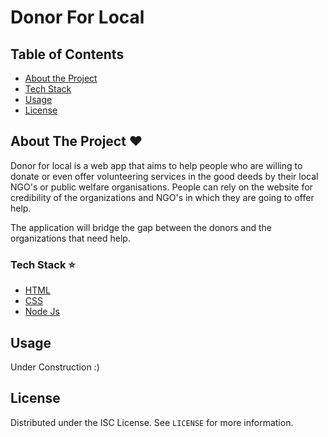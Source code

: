 # Donor For Local

## Table of Contents

* [About the Project](#about-the-project-heart)
* [Tech Stack](#tech-stack-star)
* [Usage](#usage)
* [License](#license)

## About The Project :heart:
Donor for local is a web app that aims to help people who are willing to donate or even offer volunteering services in the good deeds by their local NGO's or public welfare organisations. People can rely on the website for credibility of the organizations and NGO's in which they are going to offer help.

The application will bridge the gap between the donors and the organizations that need help. 

### Tech Stack :star:

* [HTML](https://developer.mozilla.org/en-US/docs/Web/HTML)
* [CSS](https://developer.mozilla.org/en-US/docs/Web/CSS)
* [Node Js](https://nodejs.org/en/)

## Usage

Under Construction :)

## License

Distributed under the ISC License. See `LICENSE` for more information.